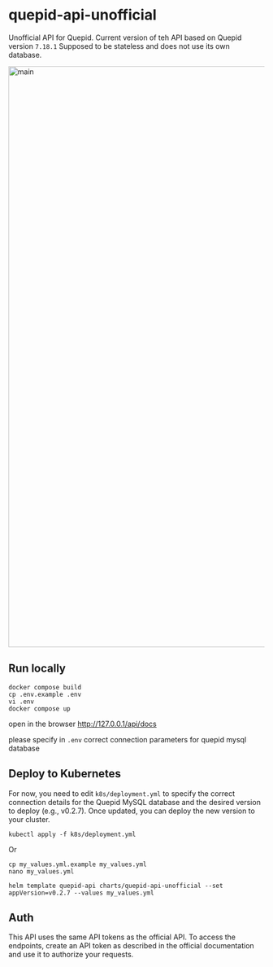 # quepid-api-unofficial
Unofficial API for Quepid. 
Current version of teh API based on Quepid version `7.18.1`
Supposed to be stateless and does not use its own database.

<img width="1142" alt="main" src="https://github.com/user-attachments/assets/a8edc39c-a688-4605-8607-c21d2ebd94ad" />

## Run locally

```
docker compose build
cp .env.example .env
vi .env
docker compose up
```

open in the browser http://127.0.0.1/api/docs

please specify in `.env` correct connection parameters for quepid mysql database

## Deploy to Kubernetes

For now, you need to edit `k8s/deployment.yml` to specify the correct 
connection details for the Quepid MySQL database and 
the desired version to deploy (e.g., v0.2.7). Once 
updated, you can deploy the new version to your cluster.

```
kubectl apply -f k8s/deployment.yml
```

Or

```
cp my_values.yml.example my_values.yml
nano my_values.yml
```

```
helm template quepid-api charts/quepid-api-unofficial --set appVersion=v0.2.7 --values my_values.yml
```

## Auth

This API uses the same API tokens as the official API. 
To access the endpoints, create an API token as described 
in the official documentation and use it to authorize your 
requests.